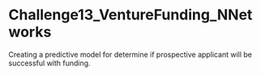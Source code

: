 # Challenge13_VentureFunding_NNetworks
Creating a predictive model for determine if prospective applicant will be successful with funding.
